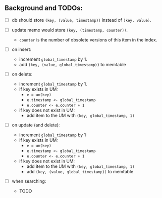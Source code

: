 ## Background and TODOs:

- [ ] db should store `(key, (value, timestamp))` instead of `(key, value)`.

- [ ] update memo would store `(key, (timestamp, counter))`.
    - `counter` is the number of obsolete versions of this item in the index.

- [ ] on insert:
    - increment `global_timestamp` by 1.
    - add `(key, (value, global_timestamp))` to memtable

- [ ] on delete:
    - increment `global_timestamp` by 1.
    - if key exists in UM:
        - `e = um(key)`
        - `e.timestamp <- global_timestamp`
        - `e.counter <- e.counter + 1`
    - if key does not exist in UM:
        - add item to the UM with `(key, global_timestamp, 1)`

- [ ] on update (and delete):
    - increment `global_timestamp` by 1
    - if key exists in UM:
        - `e = um(key)`
        - `e.timestamp <- global_timestamp`
        - `e.counter <- e.counter + 1`
    - if key does not exist in UM:
        - add item to the UM with `(key, global_timestamp, 1)`
        - add `(key, (value, global_timestamp))` to memtable

- [ ] when searching:
    - TODO
